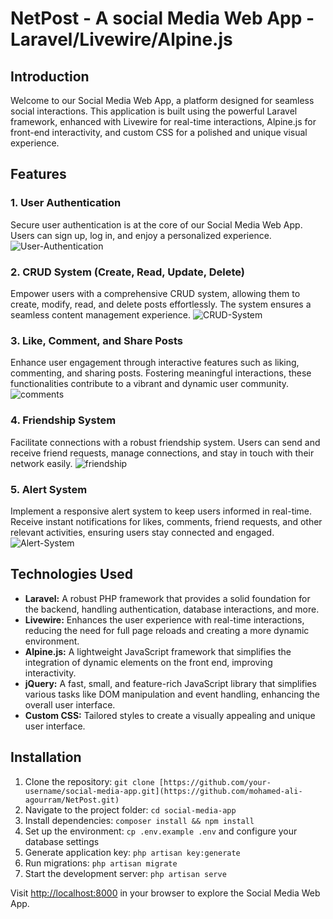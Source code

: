 # NetPost - A social Media Web App - Laravel/Livewire/Alpine.js

## Introduction
Welcome to our Social Media Web App, a platform designed for seamless social interactions. This application is built using the powerful Laravel framework, enhanced with Livewire for real-time interactions, Alpine.js for front-end interactivity, and custom CSS for a polished and unique visual experience.

## Features

### 1. User Authentication
Secure user authentication is at the core of our Social Media Web App. Users can sign up, log in, and enjoy a personalized experience.
![User-Authentication](https://github.com/mohamed-ali-agourram/NetPost/assets/95295909/c27f400c-8a9b-4c79-be50-bd048afe3203)


### 2. CRUD System (Create, Read, Update, Delete)
Empower users with a comprehensive CRUD system, allowing them to create, modify, read, and delete posts effortlessly. The system ensures a seamless content management experience.
![CRUD-System](https://github.com/mohamed-ali-agourram/NetPost/assets/95295909/24fc9129-02bb-4fa5-9c9c-d694eaf0e6ee)


### 3. Like, Comment, and Share Posts
Enhance user engagement through interactive features such as liking, commenting, and sharing posts. Fostering meaningful interactions, these functionalities contribute to a vibrant and dynamic user community.
![comments](https://github.com/mohamed-ali-agourram/NetPost/assets/95295909/0592b1b2-317e-4149-8a52-f216b814adaa)


### 4. Friendship System
Facilitate connections with a robust friendship system. Users can send and receive friend requests, manage connections, and stay in touch with their network easily.
![friendship](https://github.com/mohamed-ali-agourram/NetPost/assets/95295909/876d6d96-468c-440c-9498-72b90cebe113)


### 5. Alert System
Implement a responsive alert system to keep users informed in real-time. Receive instant notifications for likes, comments, friend requests, and other relevant activities, ensuring users stay connected and engaged.
![Alert-System](https://github.com/mohamed-ali-agourram/NetPost/assets/95295909/84f2d7fb-c54e-4cf5-8754-6ea3997b6ba0)


## Technologies Used

- **Laravel:** A robust PHP framework that provides a solid foundation for the backend, handling authentication, database interactions, and more.
- **Livewire:** Enhances the user experience with real-time interactions, reducing the need for full page reloads and creating a more dynamic environment.
- **Alpine.js:** A lightweight JavaScript framework that simplifies the integration of dynamic elements on the front end, improving interactivity.
- **jQuery:** A fast, small, and feature-rich JavaScript library that simplifies various tasks like DOM manipulation and event handling, enhancing the overall user interface.
- **Custom CSS:** Tailored styles to create a visually appealing and unique user interface.

## Installation

1. Clone the repository: `git clone [https://github.com/your-username/social-media-app.git](https://github.com/mohamed-ali-agourram/NetPost.git)`
2. Navigate to the project folder: `cd social-media-app`
3. Install dependencies: `composer install && npm install`
4. Set up the environment: `cp .env.example .env` and configure your database settings
5. Generate application key: `php artisan key:generate`
6. Run migrations: `php artisan migrate`
7. Start the development server: `php artisan serve`

Visit [http://localhost:8000](http://localhost:8000) in your browser to explore the Social Media Web App.

